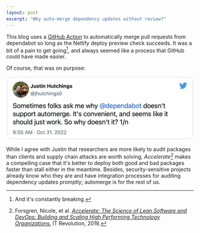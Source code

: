 ```yaml
---
layout: post
excerpt: "Why auto-merge dependency updates without review?"
---
```


This blog uses a [GitHub Action](https://github.com/numist/numi.st/blob/main/.github/workflows/merge-dependabot.yml) to automatically merge pull requests from dependabot so long as the Netlify deploy preview check succeeds. It was a bit of a pain to get going[^unreliable], and always seemed like a process that GitHub could have made easier.

Of course, that was on purpose:

<!-- TODO: There's a blog post here about how frameworks are opinionated and friction should (and does!) get used to guide people towards more canonical code by design -->

<!-- <blockquote class="twitter-tweet"><p lang="en" dir="ltr">Sometimes folks ask me why <a href="https://twitter.com/dependabot?ref_src=twsrc%5Etfw">@dependabot</a> doesn&#39;t support automerge. It&#39;s convenient, and seems like it should just work. So why doesn&#39;t it? 1/n</p>&mdash; Justin Hutchings (@jhutchings0) <a href="https://twitter.com/jhutchings0/status/1587126115218620417?ref_src=twsrc%5Etfw">October 31, 2022</a></blockquote> <script async src="https://platform.twitter.com/widgets.js" charset="utf-8"></script> -->
![Tweet by Justin Hutchings (@jhutchings0): Sometimes folks ask me why @dependabot doesn't support automerge. It's convenient, and seems like it should just work. So why doesn't it? 1/n](tweet-screenshot.png)

While I agree with Justin that researchers are more likely to audit packages than clients and supply chain attacks are worth solving, _Accelerate_[^accel] makes a compelling case that it's better to deploy both good and bad packages faster than stall either in the meantime. Besides, security-sensitive projects already know who they are and have integration processes for auditing dependency updates promptly; automerge is for the rest of us.

[^unreliable]: And it's constantly breaking.
[^accel]: Forsgren, Nicole, et al. [_Accelerate: The Science of Lean Software and DevOps: Building and Scaling High Performing Technology Organizations._](https://itrevolution.com/product/accelerate/) IT Revolution, 2018.